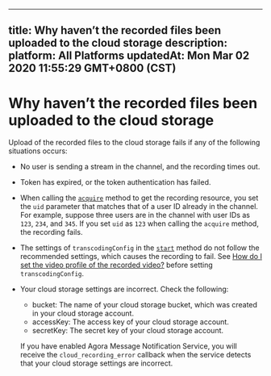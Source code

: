 
---
title: Why haven’t the recorded files been uploaded to the cloud storage
description: 
platform: All Platforms
updatedAt: Mon Mar 02 2020 11:55:29 GMT+0800 (CST)
---
# Why haven’t the recorded files been uploaded to the cloud storage
Upload of the recorded files to the cloud storage fails if any of the following situations occurs:

- No user is sending a stream in the channel, and the recording times out.
- Token has expired, or the token authentication has failed.
- When calling the [`acquire`](https://docs.agora.io/en/cloud-recording/cloud_recording_api_rest?platform=All%20Platforms#a-nameacquireagets-the-recording-resource) method to get the recording resource, you set the `uid` parameter that matches that of a user ID already in the channel. For example, suppose three users are in the channel with user IDs as `123`, `234`, and `345`. If you set `uid` as `123` when calling the `acquire` method, the recording fails. 
- The settings of `transcodingConfig` in the [`start`](https://docs.agora.io/en/cloud-recording/cloud_recording_api_rest?platform=All%20Platforms#a-namestartastarts-cloud-recording) method do not follow the recommended settings, which causes the recording to fail. See [How do I set the video profile of the recorded video?](https://docs.agora.io/en/faq/recording_video_profile) before setting `transcodingConfig`.
- Your cloud storage settings are incorrect. Check the following:
  - bucket: The name of your cloud storage bucket, which was created in your cloud storage account.
  - accessKey: The access key of your cloud storage account.
  - secretKey: The secret key of your cloud storage account.

  If you have enabled Agora Message Notification Service, you will receive the `cloud_recording_error` callback when the service detects that your cloud storage settings are incorrect.

